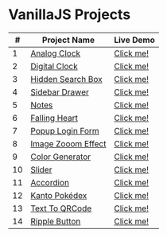 # VanillaJS Projects 

| # | Project Name | Live Demo |
|---| -------------| --------- |
| 1 | [Analog Clock](https://github.com/nubmaster-69/VanillaJS-Projects/tree/master/Analog%20Clock) | [Click me!](https://ecstatic-carson-a078cb.netlify.app/) |
| 2 | [Digital Clock](https://github.com/nubmaster-69/VanillaJS-Projects/tree/master/Digital%20Clock) | [Click me!](https://tender-ramanujan-41f57b.netlify.app/) |
| 3 | [Hidden Search Box](https://github.com/nubmaster-69/VanillaJS-Projects/tree/master/Hidden%20Search%20Box) | [Click me!](https://elegant-snyder-e65672.netlify.app/) |
| 4 | [Sidebar Drawer](https://github.com/nubmaster-69/VanillaJS-Projects/tree/master/Sidebar%20Drawer) | [Click me!](https://gracious-mahavira-6cebab.netlify.app/) |
| 5 | [Notes](https://github.com/nubmaster-69/VanillaJS-Projects/tree/master/Notes) | [Click me!](https://festive-keller-27ca24.netlify.app/) |
| 6 | [Falling Heart](https://github.com/nubmaster-69/VanillaJS-Projects/tree/master/Falling%20Heart) | [Click me!](https://affectionate-lamarr-26e58a.netlify.app/) |
| 7 | [Popup Login Form](https://github.com/nubmaster-69/VanillaJS-Projects/tree/master/Popup%20Login%20Form) | [Click me!](https://youthful-hugle-a226d3.netlify.app/) |
| 8 | [Image Zooom Effect](https://github.com/nubmaster-69/VanillaJS-Projects/tree/master/Image%20Zoom%20Effect) | [Click me!](https://reverent-galileo-5b49d6.netlify.app/) |
| 9 | [Color Generator](https://github.com/nubmaster-69/VanillaJS-Projects/tree/master/Color%20Generator) | [Click me!](https://nifty-allen-3ada06.netlify.app/) |
| 10 | [Slider](https://github.com/nubmaster-69/VanillaJS-Projects/tree/master/Slider) | [Click me!](https://compassionate-spence-66dc03.netlify.app/) |
| 11 | [Accordion](https://github.com/nubmaster-69/VanillaJS-Projects/tree/master/Accordion) | [Click me!](https://peaceful-franklin-7cfa40.netlify.app/)|
| 12 | [Kanto Pokédex](https://github.com/nubmaster-69/VanillaJS-Projects/tree/master/Kanto%20Pokedex) | [Click me!](https://romantic-snyder-bd67d9.netlify.app/)|
| 13 | [Text To QRCode](https://github.com/nubmaster-69/VanillaJS-Projects/tree/master/Text%20To%20QRCode) | [Click me!](https://confident-wozniak-f16b3c.netlify.app/)|
| 14 | [Ripple Button](https://github.com/nubmaster-69/VanillaJS-Projects/tree/master/Ripple%20Button) | [Click me!](https://elastic-mayer-2707d0.netlify.app/)|
